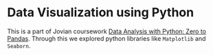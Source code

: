 # Data Visualization using Python

This is a part of Jovian coursework [Data Analysis with Python: Zero to Pandas](https://jovian.ml/learn/data-analysis-with-python-zero-to-pandas/lesson/lesson-5-data-visualization-with-matplotlib-and-seaborn).
Through this we explored python libraries like `Matplotlib` and `Seaborn`.
